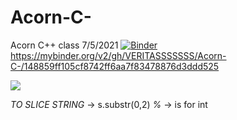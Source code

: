 # Acorn-C-
Acorn C++ class 7/5/2021
[![Binder](https://mybinder.org/badge_logo.svg)](https://mybinder.org/v2/gh/VERITASSSSSSS/Acorn-C-/HEAD)
https://mybinder.org/v2/gh/VERITASSSSSSS/Acorn-C-/148859ff105cf8742ff6aa7f83478876d3ddd525


<img src="https://media.geeksforgeeks.org/wp-content/cdn-uploads/Constants-in-C.png">

*TO SLICE STRING* -> s.substr(0,2)
*%* -> is for int
